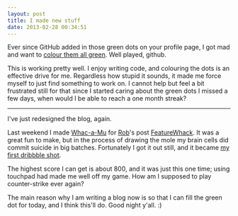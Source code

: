 ```yaml
---
layout: post
title: I made new stuff
date: 2013-02-28 00:34:51
---
```


Ever since GitHub added in those green dots on your profile page, I got mad and want to [colour them all green](https://github.com/muan). Well played, github.

This is working pretty well. I enjoy writing code, and colouring the dots is an effective drive for me. Regardless how stupid it sounds, it made me force myself to just find something to work on. I cannot help but feel a bit frustrated still for that since I started caring about the green dots I missed a few days, when would I be able to reach a one month streak?

---

I've just redesigned the blog, again.

Last weekend I made [Whac-a-Mu](http://muan.co/whacamu) for [Rob](http://robertheaton.com/)'s post [FeatureWhack](http://robertheaton.com/2013/02/24/featurewhack/). It was a great fun to make, but in the process of drawing the mole my brain cells did commit suicide in big batches. Fortunately I got it out still, and it became [my first dribbble shot](http://dribbble.com/shots/959536-Whac-A-Mu).

The highest score I can get is about 800, and it was just this one time; using touchpad had made me well off my game. How am I supposed to play counter-strike ever again?

The main reason why I am writing a blog now is so that I can fill the green dot for today, and I think this'll do. Good night y'all. :)